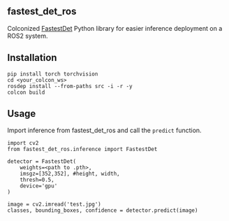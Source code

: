 ## fastest_det_ros
Colconized [FastestDet](https://github.com/dog-qiuqiu/FastestDet) Python library for easier inference deployment on a ROS2 system.

## Installation

    pip install torch torchvision
    cd <your_colcon_ws>
    rosdep install --from-paths src -i -r -y
    colcon build

## Usage

Import inference from fastest_det_ros and call the `predict` function.

    import cv2
    from fastest_det_ros.inference import FastestDet

    detector = FastestDet(
        weights=<path to .pth>,
        imsgz=[352,352], #height, width,
        thresh=0.5,
        device='gpu'
    )

    image = cv2.imread('test.jpg')
    classes, bounding_boxes, confidence = detector.predict(image)
